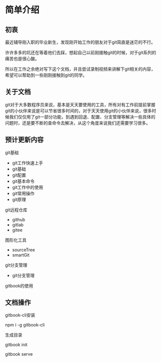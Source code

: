 # 简单介绍

## 初衷

最近辅导刚入职的毕业新生，发现刚开始工作的朋友对于git简直是迷茫的不行。

许许多多的坑还在等着他们去踩，想起自己以前刚接触git的时候，对于git系列的痛苦也是很心酸。

所以在工作之余绝对写下这个文档，并且尝试录制视频来讲解下git相关的内容，希望可以帮助到一些刚刚接触到git的同学。

## 关于文档

git对于大多数程序员来说，基本是天天要使用的工具，所有对有工作前提前掌握git的小伙伴来说是可以节省很多时间的，对于天天使用git的小伙伴来说，很多时候我们仅仅用了git一部分功能，到遇到回退、配置、分支管理等解决一些具体的问题时，还是要不断的查命令去解决，从这个角度来说我们还需要学习很多。

## 预计更新内容

git基础
- git工作快速上手
- git基础
- git配置
- git基本命令
- git工作中的使用
- git常用操作
- git原理

git远程仓库

- github
- gitlab
- gitee

图形化工具
- sourceTree
- smartGit

git分支管理
- git分支管理

gitbook的使用

## 文档操作

gitbook-cli安装

npm i -g gitbook-cli

生成目录

gitbook init

gitbook serve